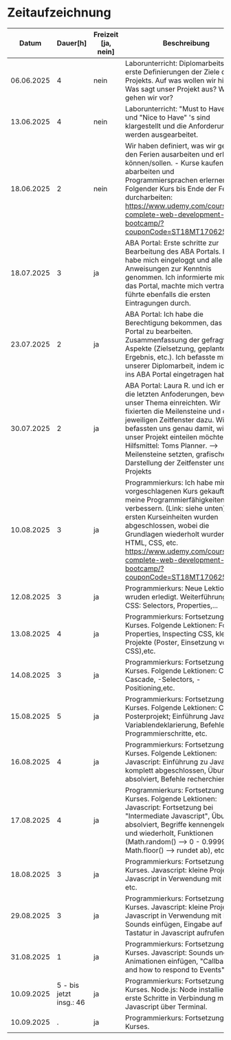 # Zeitaufzeichnung

| Datum | Dauer[h]| Freizeit [ja, nein] |Beschreibung|
|---|---|---|---|
|06.06.2025|4|nein|Laborunterricht: Diplomarbeitsstart - erste Definierungen der Ziele des Projekts. Auf was wollen wir hinaus? Was sagt unser Projekt aus? Wie gehen wir vor?|
|13.06.2025|4|nein|Laborunterricht: "Must to Have" 's und "Nice to Have" 's sind klargestellt und die Anforderungen werden ausgearbeitet. | 
|18.06.2025|2|nein|Wir haben definiert, was wir genau in den Ferien ausarbeiten und erledigen können/sollen. - Kurse kaufen, abarbeiten und Programmiersprachen erlernen. Folgender Kurs bis Ende der Ferien durcharbeiten: https://www.udemy.com/course/the-complete-web-development-bootcamp/?couponCode=ST18MT170625B|
|18.07.2025|3|ja|ABA Portal: Erste schritte zur Bearbeitung des ABA Portals. Ich habe mich eingeloggt und alle Anweisungen zur Kenntnis genommen. Ich informierte mich über das Portal, machte mich vertraut und führte ebenfalls die ersten Eintragungen durch.|
|23.07.2025|2|ja|ABA Portal: Ich habe die Berechtigung bekommen, das ABA Portal zu bearbeiten. Zusammenfassung der gefragten Aspekte (Zielsetzung, geplantes Ergebnis, etc.). Ich befasste mich mit unserer Diplomarbeit, indem ich sie ins ABA Portal eingetragen habe.|
|30.07.2025|2|ja|ABA Portal: Laura R. und ich erfüllten die letzten Anfoderungen, bevor wir unser Thema einreichten. Wir fixierten die Meilensteine und die jeweiligen Zeitfenster dazu. Wir befassten uns genau damit, wie wir unser Projekt einteilen möchten. Hilfsmittel: Toms Planner. --> Meilensteine setzten, grafische Darstellung der Zeitfenster unseres Projekts|
|10.08.2025|3|ja|Programmierkurs: Ich habe mir den vorgeschlagenen Kurs gekauft, um meine Programmierfähigkeiten zu verbessern. (Link: siehe unten) Die ersten Kurseinheiten wurden abgeschlossen, wobei die Grundlagen wiederholt wurden --> HTML, CSS, etc. https://www.udemy.com/course/the-complete-web-development-bootcamp/?couponCode=ST18MT170625B|
|12.08.2025|3|ja|Programmierkurs: Neue Lektionen wruden erledigt. Weiterführung von CSS: Selectors, Properties,...|
|13.08.2025|4|ja|Programmierkurs: Fortsetzung des Kurses. Folgende Lektionen: Font Properties, Inspecting CSS, kleine Projekte (Poster, Einsetzung von CSS),etc.|
|14.08.2025|3|ja|Programmierkurs: Fortsetzung des Kurses. Folgende Lektionen: CSS -Cascade, -Selectors, -Positioning,etc.|
|15.08.2025|5|ja|Programmierkurs: Fortsetzung des Kurses. Folgende Lektionen: CSS -Posterprojekt; Einführung Javascript: Variablendeklarierung, Befehle, erste Programmierschritte, etc.|
|16.08.2025|4|ja|Programmierkurs: Fortsetzung des Kurses. Folgende Lektionen: Javascript: Einführung zu Javascript komplett abgeschlossen, Übungen absolviert, Befehle recherchiert, etc.|
|17.08.2025|4|ja|Programmierkurs: Fortsetzung des Kurses. Folgende Lektionen: Javascript: Fortsetzung bei "Intermediate Javascript", Übungen absolviert, Begriffe kennengelernt und wiederholt, Funktionen (Math.random() --> 0 - 0.9999, Math.floor() --> rundet ab), etc.|
|18.08.2025|3|ja|Programmierkurs: Fortsetzung des Kurses. Javascript: kleine Projekte, Javascript in Verwendung mit HTML, etc.|
|29.08.2025|3|ja|Programmierkurs: Fortsetzung des Kurses. Javascript: kleine Projekte, Javascript in Verwendung mit HTML, Sounds einfügen, Eingabe auf der Tastatur in Javascript aufrufen, etc.|
|31.08.2025|1|ja|Programmierkurs: Fortsetzung des Kurses. Javascript: Sounds und Animationen einfügen, "Callbacks and how to respond to Events" |
|10.09.2025|5 - bis jetzt insg.: 46|ja|Programmierkurs: Fortsetzung des Kurses. Node.js: Node installiert und erste Schritte in Verbindung mit Javascript über Terminal.|
|10.09.2025|.|ja|Programmierkurs: Fortsetzung des Kurses. |


